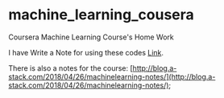 # machine_learning_cousera
Coursera Machine Learning Course's Home Work

I have Write a Note for using these codes [Link](http://blog.a-stack.com/2018/04/26/machinelearning-labs/).

There is also a notes for the course: [http://blog.a-stack.com/2018/04/26/machinelearning-notes/](http://blog.a-stack.com/2018/04/26/machinelearning-notes/);
